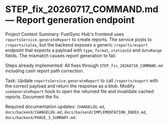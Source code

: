 # STEP_fix_20260717_COMMAND.md — Report generation endpoint

Project Context Summary:
FuelSync Hub's frontend uses `reportsService.generateReport` to create reports. The service posts to `/reports/sales`, but the backend exposes a generic `/reports/export` endpoint that expects a payload with `type`, `format`, `stationId` and `dateRange` fields. The mismatch causes report generation to fail.

Steps already implemented: All fixes through `STEP_fix_20260716_COMMAND.md` including cash report path correction.

Task: Update `reportsService.generateReport` to call `/reports/export` with the correct payload and return the response as a blob. Modify `useGenerateReport` hook to open the returned file and invalidate cached reports. Document the fix.

Required documentation updates: `CHANGELOG.md`, `docs/backend/CHANGELOG.md`, `docs/backend/IMPLEMENTATION_INDEX.md`, `docs/backend/PHASE_3_SUMMARY.md`.
